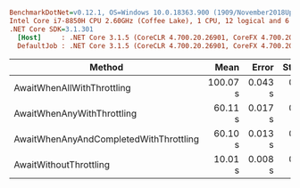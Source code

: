 ``` ini

BenchmarkDotNet=v0.12.1, OS=Windows 10.0.18363.900 (1909/November2018Update/19H2)
Intel Core i7-8850H CPU 2.60GHz (Coffee Lake), 1 CPU, 12 logical and 6 physical cores
.NET Core SDK=3.1.301
  [Host]     : .NET Core 3.1.5 (CoreCLR 4.700.20.26901, CoreFX 4.700.20.27001), X64 RyuJIT
  DefaultJob : .NET Core 3.1.5 (CoreCLR 4.700.20.26901, CoreFX 4.700.20.27001), X64 RyuJIT


```
|                                 Method |     Mean |   Error |  StdDev |
|--------------------------------------- |---------:|--------:|--------:|
|             AwaitWhenAllWithThrottling | 100.07 s | 0.043 s | 0.040 s |
|             AwaitWhenAnyWithThrottling |  60.11 s | 0.017 s | 0.016 s |
| AwaitWhenAnyAndCompletedWithThrottling |  60.10 s | 0.013 s | 0.012 s |
|                 AwaitWithoutThrottling |  10.01 s | 0.008 s | 0.008 s |
